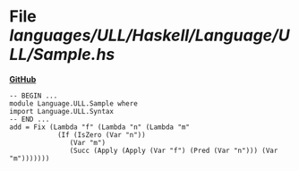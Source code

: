 # File _languages/ULL/Haskell/Language/ULL/Sample.hs_
**[GitHub](https://github.com/softlang/yas/blob/master/languages/ULL/Haskell/Language/ULL/Sample.hs)**
```
-- BEGIN ...
module Language.ULL.Sample where
import Language.ULL.Syntax
-- END ...
add = Fix (Lambda "f" (Lambda "n" (Lambda "m"
            (If (IsZero (Var "n"))
               (Var "m")
               (Succ (Apply (Apply (Var "f") (Pred (Var "n"))) (Var "m"))))))) 
```
